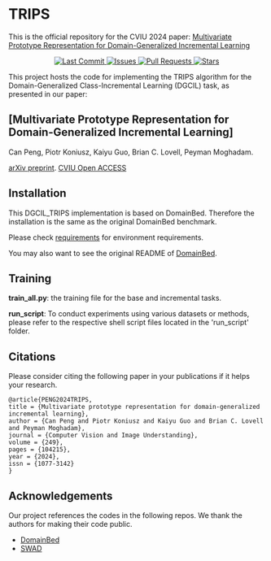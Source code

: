 # TRIPS

This is the official repository for the CVIU 2024 paper: [Multivariate Prototype Representation for Domain-Generalized Incremental Learning](https://www.sciencedirect.com/science/article/pii/S1077314224002960)

<!-- markdownlint-disable first-line-h1 -->
<!-- markdownlint-disable html -->
<!-- markdownlint-disable no-duplicate-header -->

<p align="center">
  <a href="https://github.com/csiro-robotics/TRIPS/commits/main">
    <img src="https://img.shields.io/github/last-commit/csiro-robotics/TRIPS" alt="Last Commit" />
  </a>
  <a href="https://github.com/csiro-robotics/TRIPS/issues">
    <img src="https://img.shields.io/github/issues/csiro-robotics/TRIPS" alt="Issues" />
  </a>
  <a href="https://github.com/csiro-robotics/TRIPS/pulls">
    <img src="https://img.shields.io/github/issues-pr/csiro-robotics/TRIPS" alt="Pull Requests" />
  </a>
  <a href="https://github.com/csiro-robotics/Pair-VPR/stargazers">
    <img src="https://img.shields.io/github/stars/csiro-robotics/TRIPS?style=social" alt="Stars" />
  </a>
</p>


This project hosts the code for implementing the TRIPS algorithm for the Domain-Generalized Class-Incremental Learning (DGCIL) task, as presented in our paper:

## [Multivariate Prototype Representation for Domain-Generalized Incremental Learning]

Can Peng, Piotr Koniusz, Kaiyu Guo, Brian C. Lovell, Peyman Moghadam. 

[arXiv preprint](https://arxiv.org/pdf/2309.13563.pdf).
[CVIU Open ACCESS](https://doi.org/10.1016/j.cviu.2024.104215) 

## Installation
This DGCIL_TRIPS implementation is based on DomainBed. Therefore the installation is the same as the original DomainBed benchmark.

Please check [requirements](https://github.com/csiro-robotics/DomainGeneralizedCIL/blob/main/requirements.txt) for environment requirements. 

You may also want to see the original README of [DomainBed](https://github.com/facebookresearch/DomainBed).

## Training

**train_all.py**: the training file for the base and incremental tasks. 

**run_script**: To conduct experiments using various datasets or methods, please refer to the respective shell script files located in the 'run_script' folder.

## Citations

Please consider citing the following paper in your publications if it helps your research.

```latexlatex
@article{PENG2024TRIPS,
title = {Multivariate prototype representation for domain-generalized incremental learning},
author = {Can Peng and Piotr Koniusz and Kaiyu Guo and Brian C. Lovell and Peyman Moghadam},
journal = {Computer Vision and Image Understanding},
volume = {249},
pages = {104215},
year = {2024},
issn = {1077-3142}
}
```

## Acknowledgements
Our project references the codes in the following repos. We thank the authors for making their code public.
* [DomainBed](https://github.com/facebookresearch/DomainBed)
* [SWAD](https://github.com/khanrc/swad)


